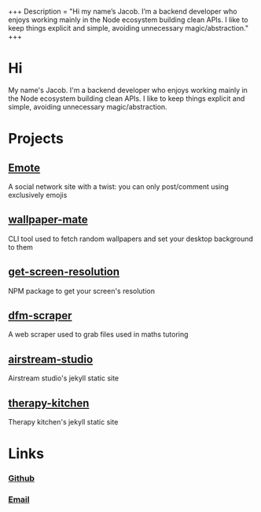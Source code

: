 +++
Description = "Hi my name’s Jacob. I’m a backend developer who enjoys working mainly in the Node ecosystem building clean APIs. I like to keep things explicit and simple, avoiding unnecessary magic/abstraction."
+++


# Hi
My name's Jacob. I'm a backend developer who enjoys working mainly in the Node ecosystem building clean APIs.
I like to keep things explicit and simple, avoiding unnecessary magic/abstraction.

# Projects
## <a href="https://github.com/jacobcons/Emote" target="_blank">Emote</a>
A social network site with a twist: you can only post/comment using exclusively emojis

## <a href="https://github.com/jacobcons/wallpaper-mate" target="_blank">wallpaper-mate</a>
CLI tool used to fetch random wallpapers and set your desktop background to them

## <a href="https://github.com/jacobcons/get-screen-resolution" target="_blank">get-screen-resolution</a>
NPM package to get your screen's resolution

## <a href="https://github.com/jacobcons/dfm-scraper" target="_blank">dfm-scraper</a>
A web scraper used to grab files used in maths tutoring

## <a href="https://github.com/jacobcons/airstream-studio" target="_blank">airstream-studio</a>
Airstream studio's jekyll static site

## <a href="https://github.com/jacobcons/therapy-kitchen" target="_blank">therapy-kitchen</a>
Therapy kitchen's jekyll static site

# Links
### <a href="https://github.com/jacobcons" target="_blank">Github</a>
### [Email](mailto:j@jacobcons.com)

